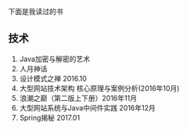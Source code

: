 下面是我读过的书

## 技术
1. Java加密与解密的艺术
1. 人月神话
1. 设计模式之禅 2016.10
1. 大型网站技术架构 核心原理与案例分析(2016年10月)
1. 浪潮之巅（第二版上下册）2016年11月
1. 大型网站系统与Java中间件实践 2016年12月
1. Spring揭秘 2017.01
